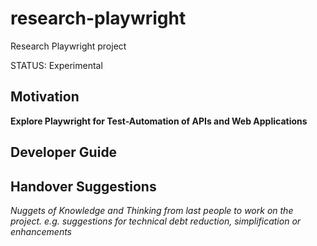 # research-playwright

Research Playwright project

STATUS:  Experimental


## Motivation

**Explore Playwright for Test-Automation of APIs and Web Applications**


## Developer Guide



## Handover Suggestions

_Nuggets of Knowledge and Thinking from last people to work on the project._
_e.g. suggestions for technical debt reduction, simplification or enhancements_
